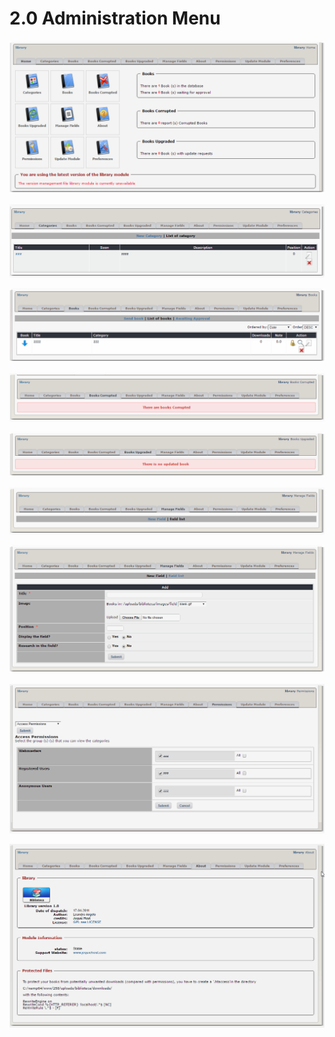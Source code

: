 # 2.0 Administration Menu

![](../assets/image001.png)

![](../assets/image004.png)

![](../assets/img000001.png)

![](../assets/img000002.png)

![](../assets/img000003.png)

![](../assets/img000004.png)

![](../assets/img000005.png)

![](../assets/img000007.png)

![](../assets/img000006.png)



